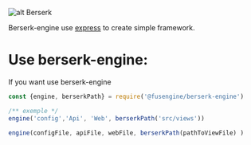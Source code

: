 ![alt Berserk](https://cdn.fusengine.ch/logo/berserk.png "Berserk Engine")

Berserk-engine use [express](https://github.com/expressjs/express) to create simple framework.

# Use berserk-engine:
If you want use berserk-engine
```js
const {engine, berserkPath} = require('@fusengine/berserk-engine')

/** exemple */
engine('config','Api', 'Web', berserkPath('src/views'))

engine(configFile, apiFile, webFile, berserkPath(pathToViewFile) )
```